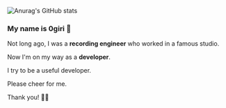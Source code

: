 ![Anurag's GitHub stats](https://github-readme-stats.vercel.app/api?username=0giri&show_icons=true&theme=onedark)

### My name is 0giri 🐶

Not long ago, I was a **recording engineer** who worked in a famous studio.

Now I'm on my way as a **developer**.

I try to be a useful developer.

Please cheer for me. 

Thank you! 🤟🏻
